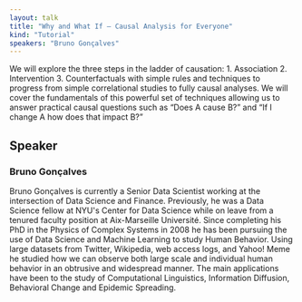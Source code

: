 ```yaml
---
layout: talk
title: "Why and What If – Causal Analysis for Everyone"
kind: "Tutorial"
speakers: "Bruno Gonçalves"
---
```


We will explore the three steps in the ladder of causation: 1. Association 2. Intervention 3. Counterfactuals with simple rules and techniques to progress from simple correlational studies to fully causal analyses. We will cover the fundamentals of this powerful set of techniques allowing us to answer practical causal questions such as “Does A cause B?” and “If I change A how does that impact B?”

## Speaker

### Bruno Gonçalves

Bruno Gonçalves is currently a Senior Data Scientist working at the intersection of Data Science and Finance. Previously, he was a Data Science fellow at NYU's Center for Data Science while on leave from a tenured faculty position at Aix-Marseille Université. Since completing his PhD in the Physics of Complex Systems in 2008 he has been pursuing the use of Data Science and Machine Learning to study Human Behavior. Using large datasets from Twitter, Wikipedia, web access logs, and Yahoo! Meme he studied how we can observe both large scale and individual human behavior in an obtrusive and widespread manner. The main applications have been to the study of Computational Linguistics, Information Diffusion, Behavioral Change and Epidemic Spreading.
